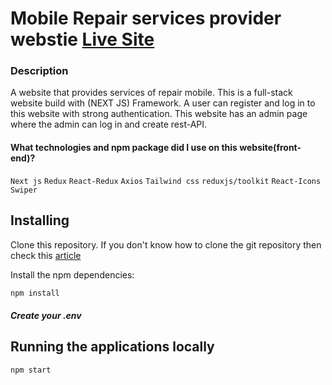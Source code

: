 <!-- <p align="center">
<img src="https://i.ibb.co/x2VMRWL/Screenshot-117.png" width="100%">
</p>
<p align="start">
  <img src="https://i.ibb.co/NpzrMgg/Screenshot-118.png" width="50%">
</p>
<p align="end">
  <img src="https://i.ibb.co/k55YSBm/Screenshot-121.png" width="50%">
</p> -->

# Mobile Repair services provider webstie [Live Site](https://mobiler.vercel.app/)

### Description

A website that provides services of repair mobile. This is a full-stack website build with (NEXT JS) Framework. A user can register and log in to this website with strong authentication. This website has an admin page where the admin can log in and create rest-API.

#### What technologies and npm package did I use on this website(front-end)?

`Next js` `Redux` `React-Redux` `Axios` `Tailwind css` `reduxjs/toolkit` `React-Icons` `Swiper`

## Installing

Clone this repository. If you don't know how to clone the git repository then check this [article](https://docs.github.com/en/repositories/creating-and-managing-repositories/cloning-a-repository)

Install the npm dependencies:

```bash
npm install
```

##### Create your .env

## Running the applications locally

```bash
npm start
```
